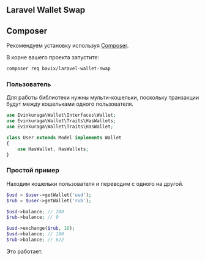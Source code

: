 ## Laravel Wallet Swap

## Composer

Рекомендуем установку используя [Composer](https://getcomposer.org/).

В корне вашего проекта запустите:

```bash
composer req bavix/laravel-wallet-swap
```

### Пользователь
Для работы библиотеки нужны мульти-кошельки, 
поскольку транзакции будут между кошельками одного пользователя.

```php
use Evinkuraga\Wallet\Interfaces\Wallet;
use Evinkuraga\Wallet\Traits\HasWallets;
use Evinkuraga\Wallet\Traits\HasWallet;

class User extends Model implements Wallet
{
    use HasWallet, HasWallets;
}
```

### Простой пример
Находим кошельки пользователя и переводим с одного на другой.

```php
$usd = $user->getWallet('usd');
$rub = $user->getWallet('rub');

$usd->balance; // 200
$rub->balance; // 0

$usd->exchange($rub, 10);
$usd->balance; // 190
$rub->balance; // 622
```

Это работает.
